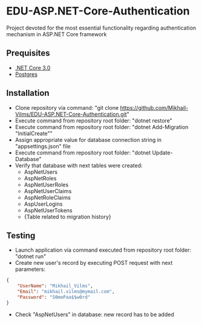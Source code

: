 # EDU-ASP.NET-Core-Authentication
Project devoted for the most essential functionality regarding authentication mechanism in ASP.NET Core framework

## Prequisites
- [.NET Core 3.0](https://dotnet.microsoft.com/download/dotnet-core/3.0)
- [Postgres](https://www.postgresql.org/)

## Installation
- Clone repository via command: "git clone https://github.com/Mikhail-Vilms/EDU-ASP.NET-Core-Authentication.git"
- Execute command from repository root folder: "dotnet restore"
- Execute command from repository root folder: "dotnet Add-Migration "InitialCreate""
- Assign appropriate value for database connection string in "appsettings.json" file
- Execute command from repository root folder: "dotnet Update-Database"
- Verify that database with next tables were created: 
  - AspNetUsers
  - AspNetRoles
  - AspNetUserRoles
  - AspNetUserClaims
  - AspNetRoleClaims
  - AspUserLogins
  - AspNetUserTokens
  - {Table related to migration history}

## Testing
- Launch application via command executed from repository root folder: "dotnet run"
- Create new user's record by executing POST request with next parameters:
```json
{
	"UserName": "Mikhail_Vilms",
	"Email": "mikhail.vilms@mymail.com",
	"Password": "S0mePaa$$w0rd"
}
```
- Check "AspNetUsers" in database: new record has to be added